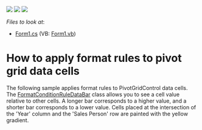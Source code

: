 <!-- default badges list -->
![](https://img.shields.io/endpoint?url=https://codecentral.devexpress.com/api/v1/VersionRange/128581555/14.2.10%2B)
[![](https://img.shields.io/badge/Open_in_DevExpress_Support_Center-FF7200?style=flat-square&logo=DevExpress&logoColor=white)](https://supportcenter.devexpress.com/ticket/details/T191674)
[![](https://img.shields.io/badge/📖_How_to_use_DevExpress_Examples-e9f6fc?style=flat-square)](https://docs.devexpress.com/GeneralInformation/403183)
<!-- default badges end -->
<!-- default file list -->
*Files to look at*:

* [Form1.cs](./CS/WinFormsPivotGridFormatRules/Form1.cs) (VB: [Form1.vb](./VB/WinFormsPivotGridFormatRules/Form1.vb))
<!-- default file list end -->
# How to apply format rules to pivot grid data cells


<p>The following sample applies format rules to PivotGridControl data cells. The <a href="https://documentation.devexpress.com/#WindowsForms/clsDevExpressXtraEditorsFormatConditionRuleDataBartopic">FormatConditionRuleDataBar</a> class allows you to see a cell value relative to other cells. A longer bar corresponds to a higher value, and a shorter bar corresponds to a lower value. Cells placed at the intersection of the 'Year' column and the 'Sales Person' row are painted with the yellow gradient.</p>

<br/>


